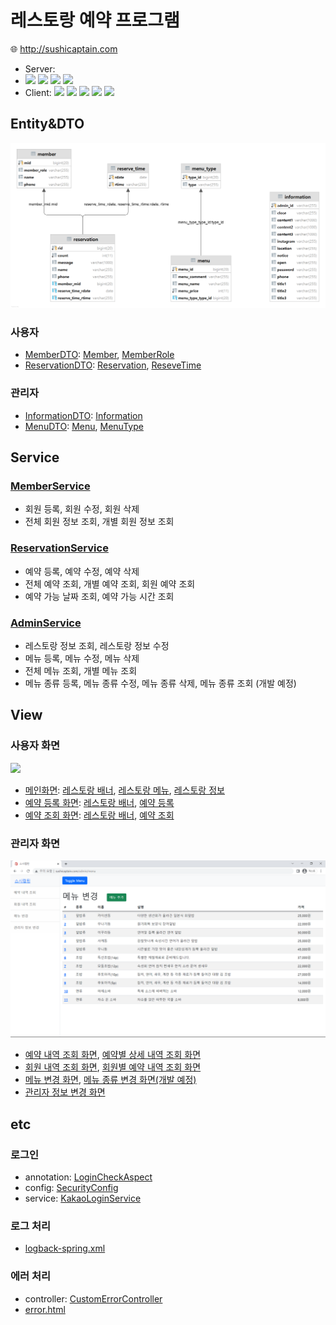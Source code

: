 # 레스토랑 예약 프로그램
:globe_with_meridians: http://sushicaptain.com
- Server:
- <img src="https://img.shields.io/badge/Java-007396?style=flat-square&logo=java&logoColor=white"/>
  <img src="https://img.shields.io/badge/Spring-6DB33F?style=flat-square&logo=spring&logoColor=white"/>
  <img src="https://img.shields.io/badge/MariaDB-003545?style=flat-square&logo=mariadb&logoColor=white"/>
  <img src="https://img.shields.io/badge/Amazon_EC2-FF9900?style=flat-square&logo=amazonaws&logoColor=white"/>
- Client:
  <img src="https://img.shields.io/badge/HTML5-E34F26?style=flat-square&logo=html5&logoColor=white"/>
  <img src="https://img.shields.io/badge/CSS3-1572B6?style=flat-square&logo=css&logoColor=white"/>
  <img src="https://img.shields.io/badge/JavaScript-F7DF1E?style=flat-square&logo=javascript&logoColor=white"/>
  <img src="https://img.shields.io/badge/Bootstrap-7952B3?style=flat-square&logo=bootstrap&logoColor=white"/>
  <img src="https://img.shields.io/badge/Thymeleaf-005F0F?style=flat-square&logo=thymeleaf&logoColor=white"/>


## Entity&DTO
![](/readmeImg/erd.png)
### 사용자
- [MemberDTO](/src/main/java/com/example/sushi/dto/user/MemberDTO.java):
[Member](/src/main/java/com/example/sushi/entity/user/Member.java),
[MemberRole](/src/main/java/com/example/sushi/entity/user/MemberRole.java)
- [ReservationDTO](/src/main/java/com/example/sushi/dto/user/ReservationDTO.java):
[Reservation](/src/main/java/com/example/sushi/entity/user/Reservation.java),
[ReseveTime](/src/main/java/com/example/sushi/entity/user/ReserveTime.java)
    
### 관리자
- [InformationDTO](/src/main/java/com/example/sushi/dto/admin/InformationDTO.java):
[Information](/src/main/java/com/example/sushi/entity/admin/Information.java)
- [MenuDTO](/src/main/java/com/example/sushi/dto/admin/MenuDTO.java):
[Menu](/src/main/java/com/example/sushi/entity/admin/Menu.java),
[MenuType](/src/main/java/com/example/sushi/entity/admin/MenuType.java)

## Service
### [MemberService](/src/main/java/com/example/sushi/service/MemberServiceImpl.java)
- 회원 등록, 회원 수정, 회원 삭제
- 전체 회원 정보 조회, 개별 회원 정보 조회
### [ReservationService](/src/main/java/com/example/sushi/service/ReservationServiceImpl.java)
- 예약 등록, 예약 수정, 예약 삭제
- 전체 예약 조회, 개별 예약 조회, 회원 예약 조회
- 예약 가능 날짜 조회, 예약 가능 시간 조회
### [AdminService](/src/main/java/com/example/sushi/service/AdminServiceImpl.java)
- 레스토랑 정보 조회, 레스토랑 정보 수정
- 메뉴 등록, 메뉴 수정, 메뉴 삭제
- 전체 메뉴 조회, 개별 메뉴 조회
- 메뉴 종류 등록, 메뉴 종류 수정, 메뉴 종류 삭제, 메뉴 종류 조회 (개발 예정)

## View
### 사용자 화면
![](/readmeImg/user.png)
- [메인화면](/src/main/resources/templates/sushi/main.html):
[레스토랑 배너](/src/main/resources/templates/sushi/fragment/hero.html),
[레스토랑 메뉴](/src/main/resources/templates/sushi/fragment/menu.html),
[레스토랑 정보](/src/main/resources/templates/sushi/fragment/contact.html)
- [예약 등록 화면](/src/main/resources/templates/sushi/register.html):
[레스토랑 배너](/src/main/resources/templates/sushi/fragment/hero.html),
[예약 등록](/src/main/resources/templates/sushi/fragment/book.html)
- [예약 조회 화면](/src/main/resources/templates/sushi/register.html):
[레스토랑 배너](/src/main/resources/templates/sushi/fragment/hero.html),
[예약 조회](/src/main/resources/templates/sushi/fragment/special.html)

### 관리자 화면
![](/readmeImg/admin.png)
- [예약 내역 조회 화면](/src/main/resources/templates/admin/reservation.html),
[예약별 상세 내역 조회 화면](/src/main/resources/templates/admin/read.html)
- [회원 내역 조회 화면](/src/main/resources/templates/admin/member.html),
[회원별 예약 내역 조회 화면](/src/main/resources/templates/admin/list.html)
- [메뉴 변경 화면](/src/main/resources/templates/admin/menu.html),
[메뉴 종류 변경 화면(개발 예정)](/src/main/resources/templates/admin/menutype.html)
- [관리자 정보 변경 화면](/src/main/resources/templates/admin/information.html)

## etc
### 로그인
- annotation: [LoginCheckAspect](/src/main/java/com/example/sushi/annotation/LoginCheckAspect.java)
- config: [SecurityConfig](/src/main/java/com/example/sushi/config/SecurityConfig.java)
- service: [KakaoLoginService](/src/main/java/com/example/sushi/service/KakaoLoginService.java)
### 로그 처리
- [logback-spring.xml](/src/main/resources/logback-spring.xml)
### 에러 처리
- controller: [CustomErrorController](/src/main/java/com/example/sushi/controller/CustomErrorController.java)
- [error.html](/src/main/resources/templates/error.html)    
